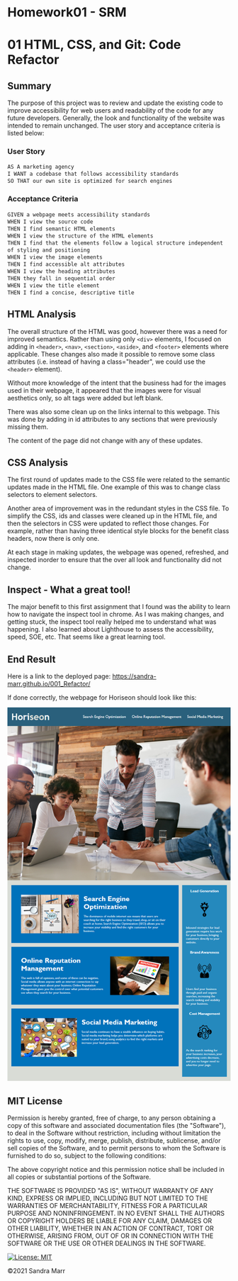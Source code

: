 # Homework01 - SRM

# 01 HTML, CSS, and Git: Code Refactor

## Summary

The purpose of this project was to review and update the existing code to improve accessibility for web users and readability of the code for any future developers. Generally, the look and functionality of the website was intended to remain unchanged. The user story and acceptance criteria is listed below: 

### User Story

```
AS A marketing agency
I WANT a codebase that follows accessibility standards
SO THAT our own site is optimized for search engines
```

### Acceptance Criteria

```
GIVEN a webpage meets accessibility standards
WHEN I view the source code
THEN I find semantic HTML elements
WHEN I view the structure of the HTML elements
THEN I find that the elements follow a logical structure independent of styling and positioning
WHEN I view the image elements
THEN I find accessible alt attributes
WHEN I view the heading attributes
THEN they fall in sequential order
WHEN I view the title element
THEN I find a concise, descriptive title
```

## HTML Analysis

The overall structure of the HTML was good, however there was a need for improved semantics. Rather than using only `<div>` elements, I focused on adding in `<header>`, `<nav>`, `<section>`, `<aside>`, and `<footer>` elements where applicable. These changes also made it possible to remove some class attributes (i.e. instead of having a class="header", we could use the `<header>` element).

Without more knowledge of the intent that the business had for the images used in their webpage, it appeared that the images were for visual aesthetics only, so alt tags were added but left blank. 

There was also some clean up on the links internal to this webpage. This was done by adding in id attributes to any sections that were previously missing them.

The content of the page did not change with any of these updates. 

## CSS Analysis

The first round of updates made to the CSS file were related to the semantic updates made in the HTML file.
One example of this was to change class selectors to element selectors. 

Another area of improvement was in the redundant styles in the CSS file. To simplify the CSS, ids and classes were cleaned up in the HTML file, and then the selectors in CSS were updated to reflect those changes. For example, rather than having three identical style blocks for the benefit class headers, now there is only one. 

At each stage in making updates, the webpage was opened, refreshed, and inspected inorder to ensure that the over all look and functionality did not change. 

## Inspect - What a great tool!

The major benefit to this first assignment that I found was the ability to learn how to navigate the inspect tool in chrome. As I was making changes, and getting stuck, the inspect tool really helped me to understand what was happening. I also learned about Lighthouse to assess the accessibility, speed, SOE, etc. That seems like a great learning tool. 

## End Result
Here is a link to the deployed page: https://sandra-marr.github.io/001_Refactor/

If done correctly, the webpage for Horiseon should look like this:

![The Horiseon webpage includes a navigation bar, a header image, and cards with text and images at the bottom of the page.](/assets/01-html-css-git-homework-demo.png)

## MIT License

Permission is hereby granted, free of charge, to any person obtaining a copy
of this software and associated documentation files (the "Software"), to deal
in the Software without restriction, including without limitation the rights
to use, copy, modify, merge, publish, distribute, sublicense, and/or sell
copies of the Software, and to permit persons to whom the Software is
furnished to do so, subject to the following conditions:

The above copyright notice and this permission notice shall be included in all
copies or substantial portions of the Software.

THE SOFTWARE IS PROVIDED "AS IS", WITHOUT WARRANTY OF ANY KIND, EXPRESS OR
IMPLIED, INCLUDING BUT NOT LIMITED TO THE WARRANTIES OF MERCHANTABILITY,
FITNESS FOR A PARTICULAR PURPOSE AND NONINFRINGEMENT. IN NO EVENT SHALL THE
AUTHORS OR COPYRIGHT HOLDERS BE LIABLE FOR ANY CLAIM, DAMAGES OR OTHER
LIABILITY, WHETHER IN AN ACTION OF CONTRACT, TORT OR OTHERWISE, ARISING FROM,
OUT OF OR IN CONNECTION WITH THE SOFTWARE OR THE USE OR OTHER DEALINGS IN THE
SOFTWARE.

[![License: MIT](https://img.shields.io/badge/License-MIT-yellow.svg)](https://opensource.org/licenses/MIT)

&copy;2021 Sandra Marr

